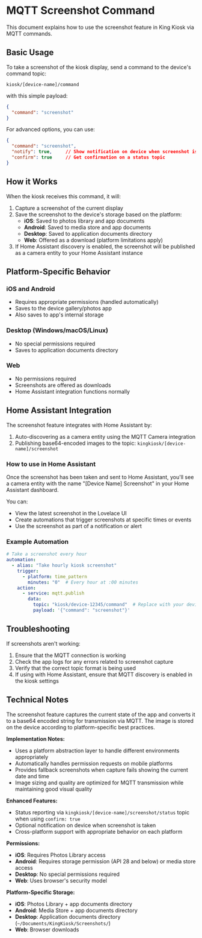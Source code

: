 # MQTT Screenshot Command

This document explains how to use the screenshot feature in King Kiosk via MQTT commands.

## Basic Usage

To take a screenshot of the kiosk display, send a command to the device's command topic:

```
kiosk/[device-name]/command
```

with this simple payload:

```json
{
  "command": "screenshot"
}
```

For advanced options, you can use:

```json
{
  "command": "screenshot",
  "notify": true,     // Show notification on device when screenshot is taken
  "confirm": true     // Get confirmation on a status topic
}
```

## How it Works

When the kiosk receives this command, it will:

1. Capture a screenshot of the current display
2. Save the screenshot to the device's storage based on the platform:
   - **iOS**: Saved to photos library and app documents
   - **Android**: Saved to media store and app documents
   - **Desktop**: Saved to application documents directory
   - **Web**: Offered as a download (platform limitations apply)
3. If Home Assistant discovery is enabled, the screenshot will be published as a camera entity to your Home Assistant instance

## Platform-Specific Behavior

### iOS and Android
- Requires appropriate permissions (handled automatically)
- Saves to the device gallery/photos app
- Also saves to app's internal storage

### Desktop (Windows/macOS/Linux)
- No special permissions required
- Saves to application documents directory

### Web
- No permissions required
- Screenshots are offered as downloads
- Home Assistant integration functions normally

## Home Assistant Integration

The screenshot feature integrates with Home Assistant by:

1. Auto-discovering as a camera entity using the MQTT Camera integration
2. Publishing base64-encoded images to the topic: `kingkiosk/[device-name]/screenshot`

### How to use in Home Assistant

Once the screenshot has been taken and sent to Home Assistant, you'll see a camera entity with the name "[Device Name] Screenshot" in your Home Assistant dashboard.

You can:
- View the latest screenshot in the Lovelace UI
- Create automations that trigger screenshots at specific times or events
- Use the screenshot as part of a notification or alert

### Example Automation

```yaml
# Take a screenshot every hour
automation:
  - alias: "Take hourly kiosk screenshot"
    trigger:
      - platform: time_pattern
        minutes: "0"  # Every hour at :00 minutes
    action:
      - service: mqtt.publish
        data:
          topic: "kiosk/device-12345/command"  # Replace with your device name
          payload: '{"command": "screenshot"}'
```

## Troubleshooting

If screenshots aren't working:

1. Ensure that the MQTT connection is working
2. Check the app logs for any errors related to screenshot capture
3. Verify that the correct topic format is being used
4. If using with Home Assistant, ensure that MQTT discovery is enabled in the kiosk settings

## Technical Notes

The screenshot feature captures the current state of the app and converts it to a base64 encoded string for transmission via MQTT. The image is stored on the device according to platform-specific best practices.

**Implementation Notes:**
- Uses a platform abstraction layer to handle different environments appropriately
- Automatically handles permission requests on mobile platforms
- Provides fallback screenshots when capture fails showing the current date and time
- Image sizing and quality are optimized for MQTT transmission while maintaining good visual quality

**Enhanced Features:**
- Status reporting via `kingkiosk/[device-name]/screenshot/status` topic when using `confirm: true`
- Optional notification on device when screenshot is taken
- Cross-platform support with appropriate behavior on each platform

**Permissions:**
- **iOS**: Requires Photos Library access
- **Android**: Requires storage permission (API 28 and below) or media store access
- **Desktop**: No special permissions required
- **Web**: Uses browser's security model

**Platform-Specific Storage:**
- **iOS**: Photos Library + app documents directory
- **Android**: Media Store + app documents directory
- **Desktop**: Application documents directory (`~/Documents/KingKiosk/Screenshots/`)
- **Web**: Browser downloads
